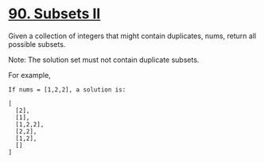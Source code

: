 # [90. Subsets II](https://leetcode.com/problems/subsets-ii/)

Given a collection of integers that might contain duplicates, nums, return all possible subsets.

Note: The solution set must not contain duplicate subsets.

For example,

```text
If nums = [1,2,2], a solution is:

[
  [2],
  [1],
  [1,2,2],
  [2,2],
  [1,2],
  []
]
```
